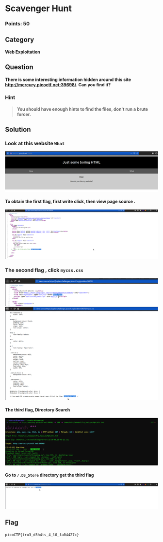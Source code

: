 # Scavenger Hunt
### Points: 50

## Category
#### Web Exploitation

## Question
#### There is some interesting information hidden around this site http://mercury.picoctf.net:39698/. Can you find it?
### Hint
>#### You should have enough hints to find the files, don't run a brute forcer.


## Solution
### Look at this website `What`
![pico](5.png)
#### To obtain the first flag, first write click, then view page source . 
![pico](1.png)
### The second flag , click `mycss.css`
![pico](6.png)
![pico](2.png)
#### The third flag, Directory Search 
![pico](4.png)
#### Go to `/.DS_Store` directory get the third flag
![pico](3.png)

## Flag
`picoCTF{tru3_d3h4ts_4_l0_fa04427c}`